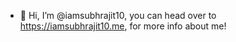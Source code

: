 - 👋 Hi, I’m @iamsubhrajit10, you can head over to https://iamsubhrajit10.me, for more info about me!


<!---
iamsubhrajit10/iamsubhrajit10 is a ✨ special ✨ repository because its `README.md` (this file) appears on your GitHub profile.
You can click the Preview link to take a look at your changes.
--->
